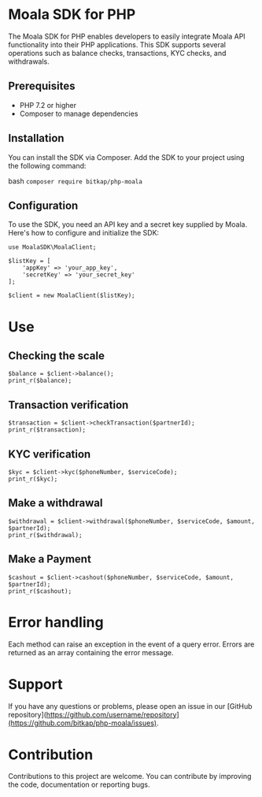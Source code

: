 # Moala SDK for PHP

The Moala SDK for PHP enables developers to easily integrate Moala API functionality into their PHP applications. This SDK supports several operations such as balance checks, transactions, KYC checks, and withdrawals.

## Prerequisites

- PHP 7.2 or higher
- Composer to manage dependencies

## Installation

You can install the SDK via Composer. Add the SDK to your project using the following command:

bash
```composer require bitkap/php-moala ```

## Configuration
To use the SDK, you need an API key and a secret key supplied by Moala. Here's how to configure and initialize the SDK:

```
use MoalaSDK\MoalaClient;

$listKey = [
    'appKey' => 'your_app_key',
    'secretKey' => 'your_secret_key'
];

$client = new MoalaClient($listKey);
```

# Use

## Checking the scale
```
$balance = $client->balance();
print_r($balance);
```

## Transaction verification
```
$transaction = $client->checkTransaction($partnerId);
print_r($transaction);
```

## KYC verification
```
$kyc = $client->kyc($phoneNumber, $serviceCode);
print_r($kyc);
```

## Make a withdrawal
```
$withdrawal = $client->withdrawal($phoneNumber, $serviceCode, $amount, $partnerId);
print_r($withdrawal);
```

## Make a Payment
```
$cashout = $client->cashout($phoneNumber, $serviceCode, $amount, $partnerId);
print_r($cashout);
```

# Error handling
Each method can raise an exception in the event of a query error. Errors are returned as an array containing the error message.

# Support
If you have any questions or problems, please open an issue in our [GitHub repository](https://github.com/username/repository](https://github.com/bitkap/php-moala/issues).

# Contribution
Contributions to this project are welcome. You can contribute by improving the code, documentation or reporting bugs.

